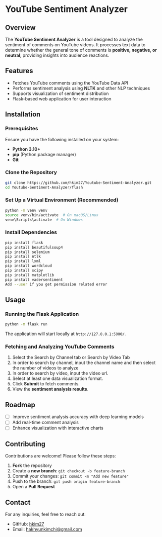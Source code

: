 # YouTube Sentiment Analyzer

## Overview
The **YouTube Sentiment Analyzer** is a tool designed to analyze the sentiment of comments on YouTube videos. It processes text data to determine whether the general tone of comments is **positive, negative, or neutral**, providing insights into audience reactions.

## Features
- Fetches YouTube comments using the YouTube Data API
- Performs sentiment analysis using **NLTK** and other NLP techniques
- Supports visualization of sentiment distribution
- Flask-based web application for user interaction

## Installation

### Prerequisites
Ensure you have the following installed on your system:
- **Python 3.10+**
- **pip** (Python package manager)
- **Git**

### Clone the Repository
```sh
git clone https://github.com/hkim27/Youtube-Sentiment-Analyzer.git
cd Youtube-Sentiment-Analyzer/flash
```

### Set Up a Virtual Environment (Recommended)
```sh
python -m venv venv
source venv/bin/activate  # On macOS/Linux
venv\Scripts\activate  # On Windows
```

### Install Dependencies
```sh
pip install flask
pip install beautifulsoup4
pip install selenium
pip install ntlk
pip install lxml
pip install wordcloud
pip install scipy
pip install matplotlib
pip install vadersentiment
Add --user if you get permission related error
```


## Usage

### Running the Flask Application
```sh
python -m flask run
```
The application will start locally at `http://127.0.0.1:5000/`.

### Fetching and Analyzing YouTube Comments
1. Select the Search by Channel tab or Search by Video Tab
2. In order to search by channel, input the channel name and then select the number of videos to analyze
3. In order to search by video, input the video url.
4. Select at least one data visualization format.
5. Click **Submit** to fetch comments.
6. View the **sentiment analysis results**.

## Roadmap
- [ ] Improve sentiment analysis accuracy with deep learning models
- [ ] Add real-time comment analysis
- [ ] Enhance visualization with interactive charts

## Contributing
Contributions are welcome! Please follow these steps:
1. **Fork** the repository
2. Create a **new branch**: `git checkout -b feature-branch`
3. Commit your changes: `git commit -m "Add new feature"`
4. Push to the branch: `git push origin feature-branch`
5. Open a **Pull Request**

## Contact
For any inquiries, feel free to reach out:
- GitHub: [hkim27](https://github.com/hkim27)
- Email: hakhyunkimchi@gmail.com 


